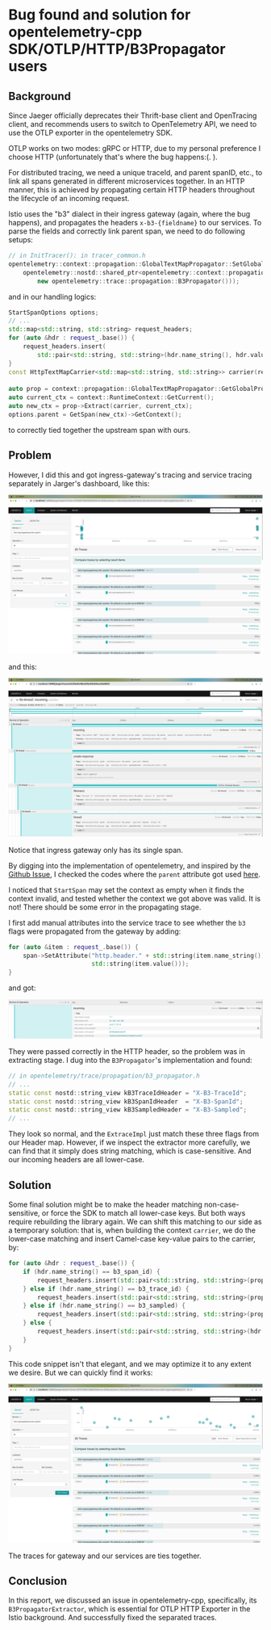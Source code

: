 # Bug found and solution for opentelemetry-cpp SDK/OTLP/HTTP/B3Propagator users

## Background

Since Jaeger officially deprecates their Thrift-base client and OpenTracing client, 
and recommends users to switch to OpenTelemetry API, we need to use the OTLP exporter in 
the opentelemetry SDK.

OTLP works on two modes: gRPC or HTTP, due to my personal preference I choose HTTP 
(unfortunately that's where the bug happens:(. ).

For distributed tracing, we need a unique traceId, and parent spanID, etc., 
to link all spans generated in different microservices together. In
an HTTP manner, this is achieved by propagating certain HTTP headers throughout
the lifecycle of an incoming request.

Istio uses the "b3" dialect in their ingress gateway (again, where the bug
happens), and propagates the headers `x-b3-{fieldname}` to 
our services. To parse the fields and correctly link parent span, we need to do following setups:

```c++
// in InitTracer(): in tracer_common.h
opentelemetry::context::propagation::GlobalTextMapPropagator::SetGlobalPropagator(
    opentelemetry::nostd::shared_ptr<opentelemetry::context::propagation::TextMapPropagator>(
        new opentelemetry::trace::propagation::B3Propagator()));
```

and in our handling logics:
```c++
StartSpanOptions options;
// ...
std::map<std::string, std::string> request_headers;
for (auto &hdr : request_.base()) {
    request_headers.insert(
        std::pair<std::string, std::string>(hdr.name_string(), hdr.value()));
}
const HttpTextMapCarrier<std::map<std::string, std::string>> carrier(request_headers);

auto prop = context::propagation::GlobalTextMapPropagator::GetGlobalPropagator();
auto current_ctx = context::RuntimeContext::GetCurrent();
auto new_ctx = prop->Extract(carrier, current_ctx);
options.parent = GetSpan(new_ctx)->GetContext();
```

to correctly tied together the upstream span with ours.

## Problem

However, I did this and got ingress-gateway's tracing and
service tracing separately in Jarger's dashboard, like this:

![first](first.png)

and this:

![span-first](spans.png)

Notice that ingress gateway only has its single span.

By digging into the implementation of opentelemetry, 
and inspired by the [Github Issue](https://github.com/open-telemetry/opentelemetry-cpp/issues/1223),
I checked the codes where the `parent` attribute got used
[here](https://github.com/open-telemetry/opentelemetry-cpp/blob/cf7f9e28ab6610e81a9fc2799b31bbcbef7cf613/sdk/src/trace/tracer.cc#L40).

I noticed that `StartSpan` may set the context as empty when
it finds the context invalid, and tested whether the context we
got above was valid. It is not! There should be some error in the
propagating stage.

I first add manual attributes into the service trace to see
whether the `b3` flags were propagated from the gateway by adding:

```c++
for (auto &item : request_.base()) {
    span->SetAttribute("http.header." + std::string(item.name_string()),
                       std::string(item.value()));
}
```

and got:

![attributes](fields.png)

They were passed correctly in the HTTP header, so the problem
was in extracting stage. I dug into the `B3Propagator`'s
implementation and found:

```c++
// in opentelemetry/trace/propagation/b3_propagator.h
// ...
static const nostd::string_view kB3TraceIdHeader = "X-B3-TraceId";
static const nostd::string_view kB3SpanIdHeader  = "X-B3-SpanId";
static const nostd::string_view kB3SampledHeader = "X-B3-Sampled";
// ...
```

They look so normal, and the `ExtraceImpl` just match 
these three flags from our Header map. However, if we inspect the
extractor more carefully, we can find that it simply does string
matching, which is case-sensitive. And our incoming headers are all
lower-case.

## Solution

Some final solution might be to make the header 
matching non-case-sensitive, 
or force the SDK to match all lower-case keys. 
But both ways require rebuilding the library again.
We can shift this matching to our side as a temporary
solution: that is, when building the context `carrier`,
we do the lower-case matching and insert Camel-case 
key-value pairs to the carrier, by:

```c++
for (auto &hdr : request_.base()) {
    if (hdr.name_string() == b3_span_id) {
        request_headers.insert(std::pair<std::string, std::string>(propagation::kB3SpanIdHeader, hdr.value()));
    } else if (hdr.name_string() == b3_trace_id) {
        request_headers.insert(std::pair<std::string, std::string>(propagation::kB3TraceIdHeader, hdr.value()));
    } else if (hdr.name_string() == b3_sampled) {
        request_headers.insert(std::pair<std::string, std::string>(propagation::kB3SampledHeader, hdr.value()));
    } else {
        request_headers.insert(std::pair<std::string, std::string>(hdr.name_string(), hdr.value()));
    }
}
```

This code snippet isn't that elegant, and we may optimize
it to any extent we desire. But we can quickly find it works:

![fixed](first-after.png)

The traces for gateway and our services are ties together. 

## Conclusion

In this report, we discussed an issue in opentelemetry-cpp,
specifically, its `B3PropagatorExtractor`, which is essential
for OTLP HTTP Exporter in the Istio background. And successfully
fixed the separated traces.